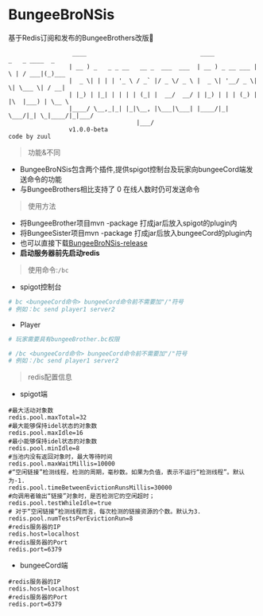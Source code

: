 # BungeeBroNSis
基于Redis订阅和发布的BungeeBrothers改版:sparkling_heart:<br>
```console
                  ____                                ____            _   _ ____  _     
                 | __ ) _   _ _ __   __ _  ___  ___  | __ ) _ __ ___ | \ | / ___|(_)___ 
                 |  _ \| | | | '_ \ / _` |/ _ \/ _ \ |  _ \| '__/ _ \|  \| \___ \| / __|
                 | |_) | |_| | | | | (_| |  __/  __/ | |_) | | | (_) | |\  |___) | \__ \
                 |____/ \__,_|_| |_|\__, |\___|\___| |____/|_|  \___/|_| \_|____/|_|___/
                                    |___/                                                       
                 v1.0.0-beta                                                code by zuul
```
>功能&不同<br>

- BungeeBroNSis包含两个插件,提供spigot控制台及玩家向bungeeCord端发送命令的功能<br>
- 与BungeeBrothers相比支持了 0 在线人数时仍可发送命令
>使用方法
- 将BungeeBrother项目mvn -package 打成jar后放入spigot的plugin内
- 将BungeeSister项目mvn -package 打成jar后放入bungeeCord的plugin内
- 也可以直接下载[BungeeBroNSis-release](https://github.com/BigTreasureD/BungeeBroNSis/releases/tag/v1.0.0-beta)
- **启动服务器前先启动redis**

>使用命令:`/bc`
- spigot控制台 
```yml
# bc <bungeeCord命令> bungeeCord命令前不需要加"/"符号
# 例如：bc send player1 server2
```
- Player
```yml
# 玩家需要具有bungeeBrother.bc权限

# /bc <bungeeCord命令> bungeeCord命令前不需要加"/"符号
# 例如：/bc send player1 server2
```
>redis配置信息
- spigot端
```properties
#最大活动对象数
redis.pool.maxTotal=32
#最大能够保持idel状态的对象数
redis.pool.maxIdle=16
#最小能够保持idel状态的对象数
redis.pool.minIdle=8
#当池内没有返回对象时，最大等待时间
redis.pool.maxWaitMillis=10000
#“空闲链接”检测线程，检测的周期，毫秒数。如果为负值，表示不运行“检测线程”。默认为-1.
redis.pool.timeBetweenEvictionRunsMillis=30000
#向调用者输出“链接”对象时，是否检测它的空闲超时；
redis.pool.testWhileIdle=true
# 对于“空闲链接”检测线程而言，每次检测的链接资源的个数。默认为3.
redis.pool.numTestsPerEvictionRun=8
#redis服务器的IP
redis.host=localhost
#redis服务器的Port
redis.port=6379
```
- bungeeCord端
```properties
#redis服务器的IP
redis.host=localhost
#redis服务器的Port
redis.port=6379
```

